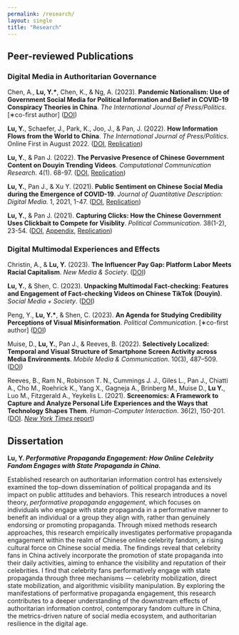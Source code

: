 ```yaml
---
permalink: /research/
layout: single
title: "Research"
---
```


## Peer-reviewed Publications

### Digital Media in Authoritarian Governance
Chen, A., <b>Lu, Y.*</b>, Chen, K., & Ng, A. (2023). <b>Pandemic Nationalism: Use of Government Social Media for Political Information and Belief in COVID-19 Conspiracy Theories in China</b>. <i>The International Journal of Press/Politics</i>. [∗co-first author] ([DOI](https://journals.sagepub.com/doi/10.1177/19401612231153107))

<b>Lu, Y.</b>, Schaefer, J., Park, K., Joo, J., & Pan, J. (2022). <b>How Information Flows from the World to China</b>. <i>The International Journal of Press/Politics</i>. Online First in August 2022. ([DOI](https://journals.sagepub.com/doi/10.1177/19401612221117470), [Replication](https://doi.org/10.7910/DVN/7C7FEI))

<b>Lu, Y.</b>, & Pan J. (2022). <b>The Pervasive Presence of Chinese Government Content on Douyin Trending Videos</b>. <i>Computational Communication Research</i>. 4(1). 68-97. ([DOI](https://www.aup-online.com/content/journals/10.5117/CCR2022.2.002.LU), [Replication](https://github.com/yingdanlu/Douyin_CCR))

<b>Lu, Y.</b>, Pan J., & Xu Y. (2021). <b>Public Sentiment on Chinese Social Media during the Emergence of COVID-19</b>. <i>Journal of Quantitative Description: Digital Media.</i> 1, 2021, 1-47. ([DOI](https://doi.org/10.51685/jqd.2021.013), [Replication](https://dataverse.harvard.edu/dataset.xhtml?persistentId=doi:10.7910/DVN/ZIIQUG))

<b>Lu, Y.</b>, & Pan J. (2021). <b>Capturing Clicks: How the Chinese Government Uses Clickbait to Compete for Visiblity</b>. <i>Political Communication</i>. 38(1-2), 23-54. ([DOI](https://www.tandfonline.com/doi/full/10.1080/10584609.2020.1765914), [Appendix](/Lu&Pan_appendix.pdf), [Replication](https://dataverse.harvard.edu/dataset.xhtml?persistentId=doi:10.7910/DVN/TALJOT))


### Digital Multimodal Experiences and Effects
Christin, A., & <b>Lu, Y.</b> (2023). <b>The Influencer Pay Gap: Platform Labor Meets Racial Capitalism</b>. <i>New Media & Society</i>. ([DOI](https://doi.org/10.1177/14614448231164995))

<b>Lu, Y.</b>, & Shen, C. (2023). <b>Unpacking Multimodal Fact-checking: Features and Engagement of Fact-checking Videos on Chinese TikTok (Douyin)</b>. <i>Social Media + Society</i>. ([DOI](https://journals.sagepub.com/doi/10.1177/20563051221150406))

Peng, Y., <b>Lu, Y.*</b>, & Shen, C. (2023). <b>An Agenda for Studying Credibility Perceptions of Visual Misinformation</b>. <i>Political Communication</i>. [∗co-first author] ([DOI](https://www.tandfonline.com/doi/full/10.1080/10584609.2023.2175398))

Muise, D., <b>Lu, Y.</b>, Pan J., & Reeves, B. (2022). <b>Selectively Localized: Temporal and Visual Structure of Smartphone Screen Activity across Media Environments</b>. <i>Mobile Media & Communication</i>. 10(3), 487–509. ([DOI](https://journals.sagepub.com/doi/full/10.1177/20501579221080333#_i32))

Reeves, B., Ram N., Robinson T. N., Cummings J. J., Giles L., Pan J., Chiatti A., Cho M., Roehrick K., Yang X., Gagneja A., Brinberg M., Muise D., <b>Lu Y.</b>, Luo M., Fitzgerald A., Yeykelis L. (2021). <b>Screenomics: A Framework to Capture and Analyze Personal Life Experiences and the Ways that Technology Shapes Them</b>. <i>Human-Computer Interaction</i>. 36(2), 150-201. ([DOI](https://www.tandfonline.com/doi/full/10.1080/07370024.2019.1578652). [<i>New York Times</i> report](https://www.nytimes.com/2019/05/31/health/screen-time-mental-health-screenome.html))



## Dissertation
<b>Lu, Y. _Performative Propaganda Engagement: How Online Celebrity Fandom Engages with State Propaganda in
China._</b>

Established research on authoritarian information control has extensively examined the top-down dissemination of political propaganda and its impact on public attitudes and behaviors. This research introduces a novel theory, <i>performative propaganda engagement</i>, which focuses on individuals who engage with state propaganda in a performative manner to benefit an individual or a group they align with, rather than genuinely endorsing or promoting propaganda. Through mixed methods research approaches, this research empirically investigates performative propaganda engagement within the realm of Chinese online celebrity fandom, a rising cultural force on Chinese social media. The findings reveal that celebrity fans in China actively incorporate the promotion of state propaganda into their daily activities, aiming to enhance the visibility and reputation of their celebrities. I find that celebrity fans performatively engage with state propaganda through three mechanisms — celebrity mobilization, direct state mobilization, and algorithmic visibility manipulation. By exploring the manifestations of performative propaganda engagement, this research contributes to a deeper understanding of the downstream effects of authoritarian information control, contemporary fandom culture in China, the metrics-driven nature of social media ecosystem, and authoritarian resilience in the digital age. 
